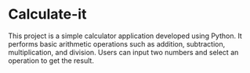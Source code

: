 # Calculate-it

This project is a simple calculator application developed using Python. It performs basic arithmetic operations such as addition, subtraction, multiplication, and division. Users can input two numbers and select an operation to get the result.
